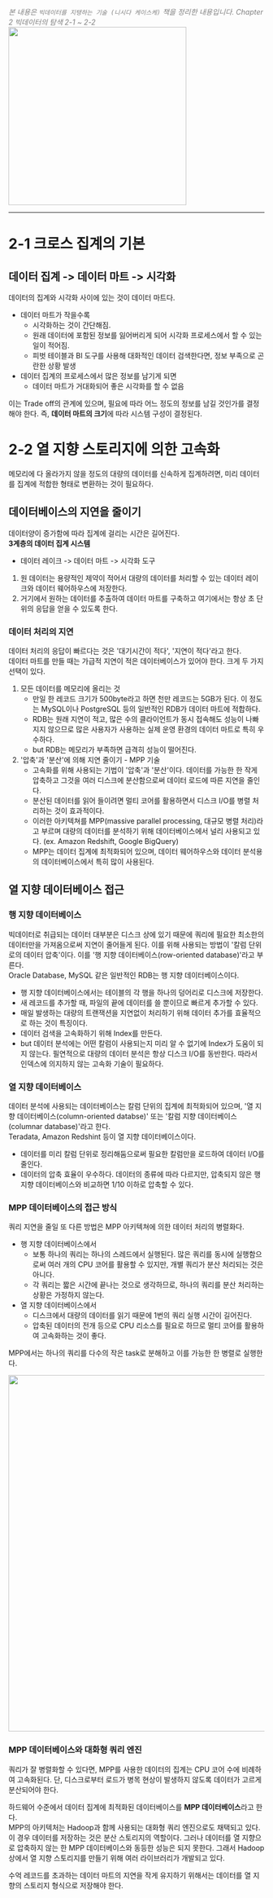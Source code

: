 <span style='color:gray'> *본 내용은 `빅데이터를 지탱하는 기술 (니시다 케이스케)` 책을 정리한 내용입니다.* <span>
<span style='color:gray'> *Chapter 2 빅데이터의 탐색 2-1 ~ 2-2* <span> <br>
<img src=https://velog.velcdn.com/images/suhyun-guri/post/09cb1adf-fd87-4be0-bbd1-7ecba34241a3/image.jpg width=350>
<hr />

# 2-1 크로스 집계의 기본

## 데이터 집계 -> 데이터 마트 -> 시각화
데이터의 집계와 시각화 사이에 있는 것이 데이터 마트다. 
- 데이터 마트가 작을수록
  - 시각화하는 것이 간단해짐. 
  - 원래 데이터에 포함된 정보를 잃어버리게 되어 시각화 프로세스에서 할 수 있는 일이 적어짐.
  - 피벗 테이블과 BI 도구를 사용해 대화적인 데이터 검색한다면, 정보 부족으로 곤란한 상황 발생
- 데이터 집계의 프로세스에서 많은 정보를 남기게 되면
  - 데이터 마트가 거대화되어 좋은 시각화를 할 수 없음

이는 Trade off의 관계에 있으며, 필요에 따라 어느 정도의 정보를 남길 것인가를 결정해야 한다.
즉, **데이터 마트의 크기**에 따라 시스템 구성이 결정된다.

# 2-2 열 지향 스토리지에 의한 고속화
메모리에 다 올라가지 않을 정도의 대량의 데이터를 신속하게 집계하려면, 미리 데이터를 집계에 적합한 형태로 변환하는 것이 필요하다.
## 데이터베이스의 지연을 줄이기
데이터양이 증가함에 따라 집계에 걸리는 시간은 길어진다. <br>
**3계층의 데이터 집계 시스템**
- 데이터 레이크 -> 데이터 마트 -> 시각화 도구
1. 원 데이터는 용량적인 제약이 적어서 대량의 데이터를 처리할 수 있는 데이터 레이크와 데이터 웨어하우스에 저장한다. 
2. 거기에서 원하는 데이터를 추출하여 데이터 마트를 구축하고 여기에서는 항상 초 단위의 응답을 얻을 수 있도록 한다.

### 데이터 처리의 지연
데이터 처리의 응답이 빠르다는 것은 '대기시간이 적다', '지연이 적다'라고 한다. <br>
데이터 마트를 만들 때는 가급적 지연이 적은 데이터베이스가 있어야 한다. 크게 두 가지 선택이 있다.
1. 모든 데이터를 메모리에 올리는 것
    - 만일 한 레코드 크기가 500byte라고 하면 천만 레코드는 5GB가 된다. 이 정도는 MySQL이나 PostgreSQL 등의 일반적인 RDB가 데이터 마트에 적합하다.
    - RDB는 원래 지연이 적고, 많은 수의 클라이언트가 동시 접속해도 성능이 나빠지지 않으므로 많은 사용자가 사용하는 실제 운영 환경의 데이터 마트로 특히 우수하다.
    - but RDB는 메모리가 부족하면 급격히 성능이 떨어진다.
2. '압축'과 '분산'에 의해 지연 줄이기 - MPP 기술
    - 고속화를 위해 사용되는 기법이 '압축'과 '분산'이다. 데이터를 가능한 한 작게 압축하고 그것을 여러 디스크에 분산함으로써 데이터 로드에 따른 지연을 줄인다.
    - 분산된 데이터를 읽어 들이려면 멀티 코어를 활용하면서 디스크 I/O를 병렬 처리하는 것이 효과적이다.
    - 이러한 아키텍쳐를 MPP(massive parallel processing, 대규모 병렬 처리)라고 부르며 대량의 데이터를 분석하기 위해 데이터베이스에서 널리 사용되고 있다. (ex. Amazon Redshift, Google BigQuery)
    - MPP는 데이터 집계에 최적화되어 있으며, 데이터 웨어하우스와 데이터 분석용의 데이터베이스에서 특히 많이 사용된다. 

## 열 지향 데이터베이스 접근
### 행 지향 데이터베이스
빅데이터로 취급되는 데이터 대부분은 디스크 상에 있기 때문에 쿼리에 필요한 최소한의 데이터만을 가져옴으로써 지연이 줄어들게 된다. 이를 위해 사용되는 방법이 '칼럼 단위로의 데이터 압축'이다. 이를 '행 지향 데이터베이스(row-oriented database)'라고 부른다. <br>
 Oracle Database, MySQL 같은 일반적인 RDB는 행 지향 데이터베이스이다.
 - 행 지향 데이터베이스에서는 테이블의 각 행을 하나의 덩어리로 디스크에 저장한다.
 - 새 레코드를 추가할 때, 파일의 끝에 데이터를 쓸 뿐이므로 빠르게 추가할 수 있다.
 - 매일 발생하는 대량의 트랜잭션을 지연없이 처리하기 위해 데이터 추가를 효율적으로 하는 것이 특징이다.
 - 데이터 검색을 고속화하기 위해 Index를 만든다.
 - but 데이터 분석에는 어떤 칼럼이 사용되는지 미리 알 수 없기에 Index가 도움이 되지 않는다. 필연적으로 대량의 데이터 분석은 항상 디스크 I/O를 동반한다. 따라서 인덱스에 의지하지 않는 고속화 기술이 필요하다.

### 열 지향 데이터베이스
데이터 분석에 사용되는 데이터베이스는 칼럼 단위의 집계에 최적화되어 있으며, '열 지향 데이터베이스(column-oriented databse)' 또는 '칼럼 지향 데이터베이스(columnar database)'라고 한다. <br>
Teradata, Amazon Redshint 등이 열 지향 데이터베이스이다.
- 데이터를 미리 칼럼 단위로 정리해둠으로써 필요한 칼럼만을 로드하여 데이터 I/O를 줄인다.
- 데이터의 압축 효율이 우수하다. 데이터의 종류에 따라 다르지만, 압축되지 않은 행 지향 데이터베이스와 비교하면 1/10 이하로 압축할 수 있다.

### MPP 데이터베이스의 접근 방식
쿼리 지연을 줄일 또 다른 방법은 MPP 아키텍쳐에 의한 데이터 처리의 병렬화다. <br>
- 행 지향 데이터베이스에서
  - 보통 하나의 쿼리는 하나의 스레드에서 실행된다. 많은 쿼리를 동시에 실행함으로써 여러 개의 CPU 코어를 활용할 수 있지만, 개별 쿼리가 분산 처리되는 것은 아니다.
  - 각 쿼리는 짧은 시간에 끝나는 것으로 생각하므로, 하나의 쿼리를 분산 처리하는 상황은 가정하지 않는다.
- 열 지향 데이터베이스에서
  - 디스크에서 대량의 데이터를 읽기 때문에 1번의 쿼리 실행 시간이 길어진다.
  - 압축된 데이터의 전개 등으로 CPU 리소스를 필요로 하므로 멀티 코어를 활용하여 고속화하는 것이 좋다.

MPP에서는 하나의 쿼리를 다수의 작은 task로 분해하고 이를 가능한 한 병렬로 실행한다. 

<img src=https://velog.velcdn.com/images/suhyun-guri/post/8da89e20-a351-4c62-991e-f17ab861938d/image.jpg width=700px>

### MPP 데이터베이스와 대화형 쿼리 엔진
쿼리가 잘 병렬화할 수 있다면, MPP를 사용한 데이터의 집계는 CPU 코어 수에 비례하여 고속화된다.
단, 디스크로부터 로드가 병목 현상이 발생하지 않도록 데이터가 고르게 분산되어야 한다.

하드웨어 수준에서 데이터 집계에 최적화된 데이터베이스를 **MPP 데이터베이스**라고 한다. <br/>
MPP의 아키텍처는 Hadoop과 함께 사용되는 대화형 쿼리 엔진으로도 채택되고 있다. 이 경우 데이터를 저장하는 것은 분산 스토리지의 역할이다. 그러나 데이터를 열 지향으로 압축하지 않는 한 MPP 데이터베이스와 동등한 성능은 되지 못한다. 그래서 Hadoop 상에서 열 지향 스토리지를 만들기 위해 여러 라이브러리가 개발되고 있다.

수억 레코드를 초과하는 데이터 마트의 지연을 작게 유지하기 위해서는 데이터를 열 지향의 스토리지 형식으로 저장해야 한다.


